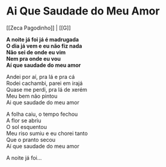 # Ai Que Saudade do Meu Amor
[[Zeca Pagodinho]] | [[G]]

**A noite já foi já é madrugada  
O dia já vem e eu não fiz nada  
Não sei de onde eu vim  
Nem pra onde eu vou  
Aí que saudade do meu amor**  

Andei por aí, pra lá e pra cá  
Rodei cachambi, parei em irajá  
Quase me perdi, pra lá de xerém  
Meu bem não pintou  
Ai que saudade do meu amor  

A folha caiu, o tempo fechou  
A flor se abriu  
O sol esquentou  
Meu riso sumiu e eu chorei tanto  
Que o pranto secou  
Aí que saudade do meu amor  

A noite já foi…  